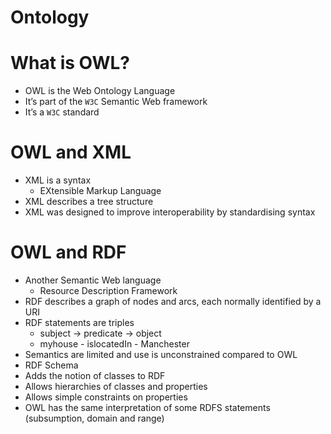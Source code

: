 # Ontology

# What is OWL?
- OWL is the Web Ontology Language
- It’s part of the `W3C` Semantic Web framework
- It’s a `W3C` standard

# OWL and XML
- XML is a syntax
  - EXtensible Markup Language
- XML describes a tree structure
- XML was designed to improve interoperability by standardising syntax

# OWL and RDF
- Another Semantic Web language
  - Resource Description Framework
- RDF describes a graph of nodes and arcs, each normally identified by a URI
- RDF statements are triples
  - subject → predicate → object
  - myhouse - islocatedIn - Manchester
- Semantics are limited and use is unconstrained compared to OWL
- RDF Schema
- Adds the notion of classes to RDF
- Allows hierarchies of classes and properties
- Allows simple constraints on properties
- OWL has the same interpretation of some RDFS statements (subsumption, domain and range)